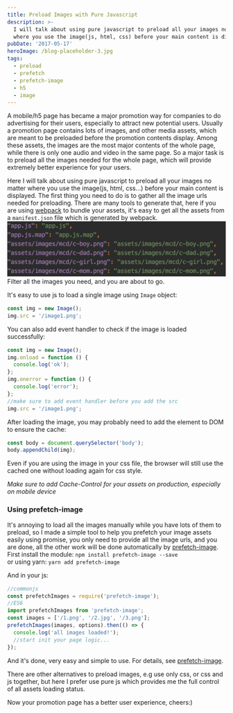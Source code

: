 ```yaml
---
title: Preload Images with Pure Javascript
description: >-
  I will talk about using pure javascript to preload all your images no matter
  where you use the image(js, html, css) before your main content is displayed
pubDate: '2017-05-17'
heroImage: /blog-placeholder-3.jpg
tags:
  - preload
  - prefetch
  - prefetch-image
  - h5
  - image
---
```


A mobile/h5 page has became a major promotion way for companies to do advertising for their users, especially to attract new potential users. Usually a promotion page contains lots of images, and other media assets, which are meant to be preloaded before the promotion contents display. Among these assets, the images are the most major contents of the whole page, while there is only one audio and video in the same page. So a major task is to preload all the images needed for the whole page, which will provide extremely better experience for your users.

Here I will talk about using pure javascript to preload all your images no matter where you use the image(js, html, css...) before your main content is displayed.
The first thing you need to do is to gather all the image urls needed for preloading. There are many tools to generate that, here if you are using [webpack](https://github.com/webpack/webpack) to bundle your assets, it's easy to get all the assets from a `manifest.json` file which is generated by webpack.
![](/src/assets/images/2017/05/QQ20170517-173211@2x.png)
Filter all the images you need, and you are about to go.

It's easy to use js to load a single image using `Image` object:

```javascript
const img = new Image();
img.src = '/image1.png';
```

You can also add event handler to check if the image is loaded successfully:

```javascript
const img = new Image();
img.onload = function () {
  console.log('ok');
};
img.onerror = function () {
  console.log('error');
};
//make sure to add event handler before you add the src
img.src = '/image1.png';
```

After loading the image, you may probably need to add the element to DOM to ensure the cache:

```javascript
const body = document.querySelector('body');
body.appendChild(img);
```

Even if you are using the image in your css file, the browser will still use the cached one without loading again for css style.

_Make sure to add Cache-Control for your assets on production, especially on mobile device_

### Using prefetch-image

It's annoying to load all the images manually while you have lots of them to preload, so I made a simple tool to help you prefetch your image assets easily using promise, you only need to provide all the image urls, and you are done, all the other work will be done automatically by [prefetch-image](https://github.com/JasonBoy/prefetch-image).
First install the module:
`npm install prefetch-image --save`  
or using yarn:
`yarn add prefetch-image`

And in your js:

```javascript
//commonjs
const prefetchImages = require('prefetch-image');
//ES6
import prefetchImages from 'prefetch-image';
const images = ['/1.png', '/2.jpg', '/3.png'];
prefetchImages(images, options).then(() => {
  console.log('all images loaded!');
  //start init your page logic...
});
```

And it's done, very easy and simple to use. For details, see [prefetch-image](https://github.com/JasonBoy/prefetch-image).

There are other alternatives to preload images, e.g use only css, or css and js together, but here I prefer use pure js which provides me the full control of all assets loading status.

Now your promotion page has a better user experience, cheers:)
